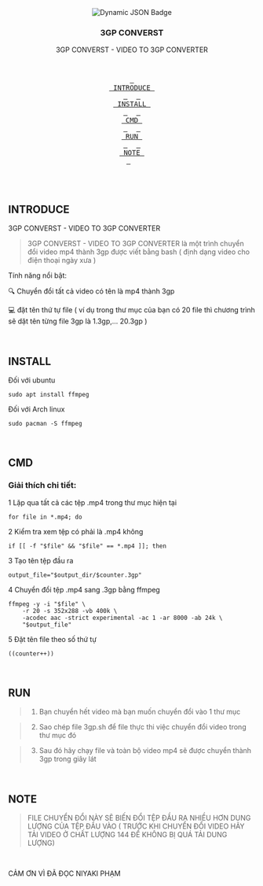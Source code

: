 <div align = center>
<img alt="Dynamic JSON Badge" src="https://cdn1.iconfinder.com/data/icons/hawcons/32/699818-icon-55-file-3gp-512.png">
    </a>
</div>
  <h3 align="center">3GP CONVERST</h3>

  <p align="center">
    3GP CONVERST - VIDEO TO 3GP CONVERTER</p>

<div align="center">
<br>

  <a href="#INTRODUCE"><kbd> <br> INTRODUCE <br> </kbd></a>&ensp;&ensp;
  <a href="#INSTALL"><kbd> <br> INSTALL <br> </kbd></a>&ensp;&ensp;
  <a href="#CMD"><kbd> <br> CMD <br> </kbd></a>&ensp;&ensp;
  <a href="#RUN"><kbd> <br> RUN <br> </kbd></a>&ensp;&ensp;
  <a href="#NOTE"><kbd> <br> NOTE <br> </kbd></a>&ensp;&ensp;
  </div><br><br>

## INTRODUCE
3GP CONVERST - VIDEO TO 3GP CONVERTER

> 3GP CONVERST - VIDEO TO 3GP CONVERTER là một trình chuyển đổi video mp4 thành 3gp được viết bằng bash ( định dạng video cho điện thoại ngày xưa )

Tính năng nổi bật:

🔍 Chuyển đổi tất cả video có tên là mp4 thành 3gp

💻 đặt tên thứ tự file ( ví dụ trong thư mục của bạn có 20 file thì chương trình sẽ dặt tên từng file 3gp là 1.3gp,... 20.3gp )

<div align="right">
  <br>
</div>

## INSTALL 

Đối với ubuntu

```shell
sudo apt install ffmpeg
```

Đối với Arch linux
```shell
sudo pacman -S ffmpeg
```

<div align="right">
  <br>
</div>

## CMD

### Giải thích chi tiết:

1 Lặp qua tất cả các tệp .mp4 trong thư mục hiện tại
```shell
for file in *.mp4; do
```

2 Kiểm tra xem tệp có phải là .mp4 không
```shell
if [[ -f "$file" && "$file" == *.mp4 ]]; then

```

3 Tạo tên tệp đầu ra
```shell
output_file="$output_dir/$counter.3gp"
```

4 Chuyển đổi tệp .mp4 sang .3gp bằng ffmpeg 
```shell
ffmpeg -y -i "$file" \
    -r 20 -s 352x288 -vb 400k \
    -acodec aac -strict experimental -ac 1 -ar 8000 -ab 24k \
    "$output_file"
```

5 Đặt tên file theo số thứ tự
```shell
((counter++))
```
<div align="right">
  <br>
</div>

## RUN
> 1. Bạn chuyển hết video mà bạn muốn chuyển đổi vào 1 thư mục

>2. Sao chép file 3gp.sh để file thực thi việc chuyển đổi video trong thư mục đó

>3. Sau đó hãy chạy file và toàn bộ video mp4 sẽ được chuyển thành 3gp trong giây lát

<div align="right">
  <br>
</div>

## NOTE
> FILE CHUYỂN ĐỔI NÀY SẼ BIẾN ĐỔI TỆP ĐẦU RA NHIỀU HƠN DUNG LƯỢNG CỦA TỆP ĐẦU VÀO ( TRƯỚC KHI CHUYỂN ĐỔI VIDEO HÃY TẢI VIDEO Ở CHẤT LƯỢNG 144 ĐỂ KHÔNG BỊ QUÁ TẢI DUNG LƯỢNG)

<div align="right">
  <br>
</div>

CẢM ƠN VÌ ĐÃ ĐỌC
NIYAKI PHẠM